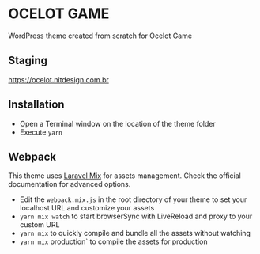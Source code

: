 # OCELOT GAME
WordPress theme created from scratch for Ocelot Game

## Staging
https://ocelot.nitdesign.com.br

## Installation
* Open a Terminal window on the location of the theme folder
* Execute `yarn`

## Webpack

This theme uses [Laravel Mix](https://laravel-mix.com/docs/6.0/api) for assets management. Check the official documentation for advanced options.

* Edit the `webpack.mix.js` in the root directory of your theme to set your localhost URL and customize your assets
* `yarn mix watch` to start browserSync with LiveReload and proxy to your custom URL
* `yarn mix` to quickly compile and bundle all the assets without watching
* `yarn mix` production` to compile the assets for production
